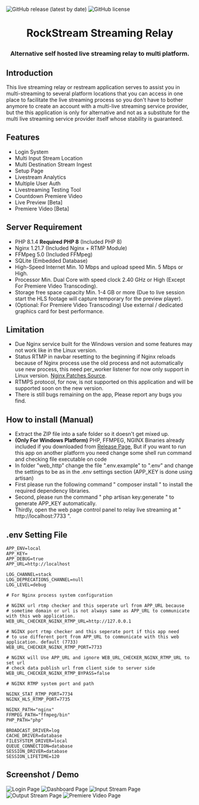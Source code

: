 ![GitHub release (latest by date)](https://img.shields.io/github/downloads/sandyh90/rockstream-streaming-relay/latest/total?style=for-the-badge)
![GitHub license](https://img.shields.io/github/license/sandyh90/rockstream-streaming-relay?style=for-the-badge)

<h1 align="center">RockStream Streaming Relay</p>

<h3 align="center">Alternative self hosted live streaming relay to multi platform.</h3>

## Introduction
This live streaming relay or restream application serves to assist you in multi-streaming to several platform locations that you can access in one place to facilitate the live streaming process so you don't have to bother anymore
to create an account with a multi-live streaming service provider, but the this application is only for alternative and not as a substitute for the multi live streaming service provider itself whose stability is guaranteed.

## Features
- Login System
- Multi Input Stream Location
- Multi Destination Stream Ingest
- Setup Page
- Livestream Analytics
- Multiple User Auth
- Livestreaming Testing Tool
- Countdown Premiere Video
- Live Preview [Beta]
- Premiere Video [Beta]

## Server Requirement
- PHP 8.1.4 **Required PHP 8** (Included PHP 8)
- Nginx 1.21.7 (Included Nginx + RTMP Module)
- FFMpeg 5.0 (Included FFMpeg)
- SQLite (Embedded Database)
- High-Speed Internet Min. 10 Mbps and upload speed Min. 5 Mbps or High.
- Processor Min. Dual Core with speed clock 2.40 GHz or High (Except For Premiere Video Transcoding).
- Storage free space capacity Min. 1-4 GB or more (Due to live session start the HLS footage will capture temporary for the preview player).
- (Optional: For Premiere Video Transcoding) Use external / dedicated graphics card for best performance.

## Limitation
- Due Nginx service built for the Windows version and some features may not work like in the Linux version.
- Status RTMP in navbar resetting to the beginning if Nginx reloads because of Nginx process use the old process and not automatically use new process, this need per_worker listener for now only support in Linux version. [Nginx Patches Source](https://github.com/arut/nginx-patches).
- RTMPS protocol, for now, is not supported on this application and will be supported soon on the new version.
- There is still bugs remaining on the app, Please report any bugs you find.

## How to install (Manual)
- Extract the ZIP file into a safe folder so it doesn't get mixed up.
- **(Only For Windows Platform)** PHP, FFMPEG, NGINX Binaries already included if you downloaded from [Release Page](https://github.com/sandyh90/rockstream-streaming-relay/releases),
But if you want to run this app on another platform you need change some shell run command and checking file executable on code
- In folder "web_http" change the file ".env.example" to ".env" and change the settings to be as in the .env settings section (APP_KEY is done using artisan)
- First please run the following command " composer install " to install the required dependency libraries.
- Second, please run the command " php artisan key:generate " to generate APP_KEY automatically.
- Thirdly, open the web page control panel to relay live streaming at " http://localhost:7733 ".

## .env Setting File
```
APP_ENV=local
APP_KEY=
APP_DEBUG=true
APP_URL=http://localhost

LOG_CHANNEL=stack
LOG_DEPRECATIONS_CHANNEL=null
LOG_LEVEL=debug

# For Nginx process system configuration

# NGINX url rtmp checker and this seperate url from APP_URL because
# sometime domain or url is not always same as APP_URL to communicate with this web application.
WEB_URL_CHECKER_NGINX_RTMP_URL=http://127.0.0.1

# NGINX port rtmp checker and this seperate port if this app need
# to use different port from APP_URL to communicate with this web application. default (7733)
WEB_URL_CHECKER_NGINX_RTMP_PORT=7733

# NGINX will Use APP_URL and ignore WEB_URL_CHECKER_NGINX_RTMP_URL to set url
# check data publish url from client side to server side
WEB_URL_CHECKER_NGINX_RTMP_BYPASS=false

# NGINX RTMP system port and path

NGINX_STAT_RTMP_PORT=7734
NGINX_HLS_RTMP_PORT=7735

NGINX_PATH="nginx"
FFMPEG_PATH="ffmpeg/bin"
PHP_PATH="php"

BROADCAST_DRIVER=log
CACHE_DRIVER=database
FILESYSTEM_DRIVER=local
QUEUE_CONNECTION=database
SESSION_DRIVER=database
SESSION_LIFETIME=120
```

## Screenshot / Demo

![Login Page](https://user-images.githubusercontent.com/30236529/156620510-0f9a186f-4e6d-48a1-a532-e323bc471131.jpeg)
![Dashboard Page](https://user-images.githubusercontent.com/30236529/163223536-2a737e4e-ce1c-461f-9e47-e57230cd78e5.jpeg)
![Input Stream Page](https://user-images.githubusercontent.com/30236529/163223823-bd44fff7-0530-4c9e-b4e9-aefe6d005f1f.jpeg)
![Output Stream Page](https://user-images.githubusercontent.com/30236529/163223908-f4e6927e-ef0b-412f-90ef-106de165a08c.jpeg)
![Premiere Video Page](https://user-images.githubusercontent.com/30236529/163223975-0a03bfb5-3b57-45b0-9416-4a24db6b2b57.jpeg)

